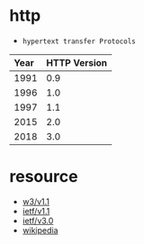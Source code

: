 

# http

* `hypertext transfer Protocols`

| Year    | HTTP Version     |
| :------------- | :------------- | 	
|1991| 	0.9|
|1996| 	1.0|
|1997| 	1.1|
|2015| 	2.0|
|2018| 	3.0|

# resource

* [w3/v1.1](https://www.w3.org/Protocols/rfc2616/rfc2616.html)
* [ietf/v1.1](https://tools.ietf.org/html/rfc7230)
* [ietf/v3.0](https://tools.ietf.org/html/draft-ietf-quic-http-17)
* [wikipedia](https://en.wikipedia.org/wiki/Hypertext_Transfer_Protocol)

